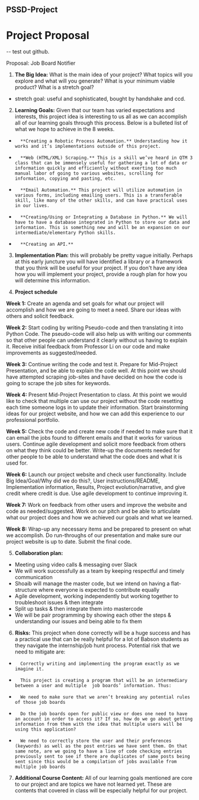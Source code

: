 
## PSSD-Project

# Project Proposal
--
test out github.

Proposal: Job Board Notifier

1. **The Big Idea:** What is the main idea of your project? What topics will you explore and what will you generate? What is your minimum viable product? What is a stretch goal? 
  - stretch goal: useful and sophisticated, bought by handshake and ccd.

2. **Learning Goals:**
	Given that our team has varied expectations and interests, this project idea is interesting to us all as we can accomplish all of our learning goals through this process. Below is a bulleted list of what we hope to achieve in the 8 weeks.
-       **Creating a Robotic Process Automation.** Understanding how it works and it’s implementations outside of this project.
-       **Web (HTML/XML) Scraping.** This is a skill we’ve heard in QTM 3 class that can be immensely useful for gathering a lot of data or information quickly and efficiently without exerting too much manual labor of going to various websites, scrolling for information, copying and pasting, etc.
-       **Email Automation.** This project will utilize automation in various forms, including emailing users. This is a transferable skill, like many of the other skills, and can have practical uses in our lives.
-       **Creating/Using or Integrating a Database in Python.** We will have to have a database integrated in Python to store our data and information. This is something new and will be an expansion on our intermediate/elementary Python skills.
-       **Creating an API.**

3. **Implementation Plan:** this will probably be pretty vague initially. Perhaps at this early juncture you will have identified a library or a framework that you think will be useful for your project. If you don't have any idea how you will implement your project, provide a rough plan for how you will determine this information.

4. **Project schedule** 

**Week 1:** Create an agenda and set goals for what our project will accomplish and how we are going to meet a need. Share our ideas with others and solicit feedback.

**Week 2:** Start coding by writing Pseudo-code and then translating it into Python Code. The pseudo-code will also help us with writing our comments so that other people can understand it clearly without us having to explain it. Receive initial feedback from Professor Li on our code and make improvements as suggested/needed.

**Week 3:** Continue writing the code and test it. Prepare for Mid-Project Presentation, and be able to explain the code well. At this point we should have attempted scraping job-sites and have decided on how the code is going to scrape the job sites for keywords.

**Week 4:** Present Mid-Project Presentation to class. At this point we would like to check that multiple can use our project without the code resetting each time someone logs in to update their information. Start brainstorming ideas for our project website, and how we can add this experience to our professional portfolio.

**Week 5:** Check the code and create new code if needed to make sure that it can email the jobs found to different emails and that it works for various users. Continue agile development and solicit more feedback from others on what they think could be better. Write-up the documents needed for other people to be able to understand what the code does and what it is used for.

**Week 6:** Launch our project website and check user functionality. Include Big Idea/Goal/Why did we do this?, User instructions/README, Implementation information, Results, Project evolution/narrative, and give credit where credit is due.
Use agile development to continue improving it.

**Week 7:** Work on feedback from other users and improve the website and code as needed/suggested. Work on our pitch and be able to articulate what our project does and how we achieved our goals and what we learned.

**Week 8:** Wrap-up any necessary items and be prepared to present on what we accomplish. Do run-throughs of our presentation and make sure our project website is up to date. Submit the final code.


5. **Collaboration plan:** 

- Meeting using video calls & messaging over Slack
- We will work successfully as a team by keeping respectful and timely communication
- Shoaib will manage the master code, but we intend on having a flat-structure where everyone is expected to contribute equally
- Agile development, working independently but working together to troubleshoot issues & then integrate
- Split up tasks & then integrate them into mastercode 
- We will be pair programming by showing each other the steps & understanding our issues and being able to fix them 

6. **Risks:**
This project when done correctly will be a huge success and has a practical use that can be really helpful for a lot of Babson students as they navigate the internship/job hunt process. Potential risk that we need to mitigate are:
-       Correctly writing and implementing the program exactly as we imagine it.
-       This project is creating a program that will be an intermediary between a user and multiple  job boards’ information. Thus:
-       We need to make sure that we aren’t breaking any potential rules of those job boards
-       Do the job boards open for public view or does one need to have an account in order to access it? If so, how do we go about getting information from them with the idea that multiple users will be using this application?
-       We need to correctly store the user and their preferences (keywords) as well as the post entries we have sent them. On that same note, are we going to have a line of code checking entries previously sent to see if there are duplicates of same posts being sent since this would be a compilation of jobs available from multiple job boards

7. **Additional Course Content:**
	All of our learning goals mentioned are core to our project and are topics we have not learned yet. These are contents that covered in class will be especially helpful for our project.